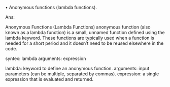 • Anonymous functions (lambda functions). 

Ans:

Anonymous Functions (Lambda Functions)
anonymous function (also known as a lambda function) is a small, unnamed function defined using the lambda keyword. These functions are typically used when a function is needed for a short period and it doesn’t need to be reused elsewhere in the code.

syntex:
        lambda arguments: expression

lambda: keyword to define an anonymous function.
arguments: input parameters (can be multiple, separated by commas).
expression: a single expression that is evaluated and returned.
